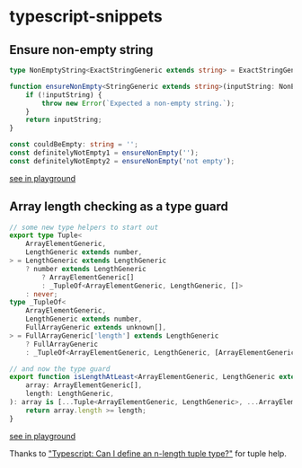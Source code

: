 # typescript-snippets

## Ensure non-empty string

```typescript
type NonEmptyString<ExactStringGeneric extends string> = ExactStringGeneric extends '' ? never: ExactStringGeneric;

function ensureNonEmpty<StringGeneric extends string>(inputString: NonEmptyString<StringGeneric>): StringGeneric {
    if (!inputString) {
        throw new Error(`Expected a non-empty string.`);
    }
    return inputString;
}

const couldBeEmpty: string = '';
const definitelyNotEmpty1 = ensureNonEmpty('');
const definitelyNotEmpty2 = ensureNonEmpty('not empty');
```

[see in playground](https://www.typescriptlang.org/play?#code/C4TwDgpgBAcg9gOwKIFsygMrAE4EsEDmAPEgB4CGAxsFnoQOIQIR6VQSnBMAmAzlLxz4CAPigBeKGSo0hDJi1xsOXBHygByDVAD8UZgDcWALikVqtYY2asA3ACh7AMwCuCarkTsEvF9gjwyGigRJbyNkrsnDz8gnSiABT4YC6y8aaBqOggYcS51oqUIgCUpvkKrFAA3vZQdVC4TlAJAITJqbnF1bX1vcAAFthwAO76EKNI2EPYCQAGZJDUENxQ5PqIALQQwSACcgQAdLPFDr0Avj11-sB+CA0IKWnCDhf2lIiCUO8uADbcAEIQLKgUxxYQSTQaBzvHzAKDcCBOfC4Lg-EDwYDAkAARghTF8-kyOwSWhObw+cIRSIQKIgaIxWIATHifH4AogsSSEHA4dtshoTkA)

## Array length checking as a type guard

```typescript
// some new type helpers to start out
export type Tuple<
    ArrayElementGeneric,
    LengthGeneric extends number,
> = LengthGeneric extends LengthGeneric
    ? number extends LengthGeneric
        ? ArrayElementGeneric[]
        : _TupleOf<ArrayElementGeneric, LengthGeneric, []>
    : never;
type _TupleOf<
    ArrayElementGeneric,
    LengthGeneric extends number,
    FullArrayGeneric extends unknown[],
> = FullArrayGeneric['length'] extends LengthGeneric
    ? FullArrayGeneric
    : _TupleOf<ArrayElementGeneric, LengthGeneric, [ArrayElementGeneric, ...FullArrayGeneric]>;

// and now the type guard
export function isLengthAtLeast<ArrayElementGeneric, LengthGeneric extends number>(
    array: ArrayElementGeneric[],
    length: LengthGeneric,
): array is [...Tuple<ArrayElementGeneric, LengthGeneric>, ...ArrayElementGeneric[]] {
    return array.length >= length;
}
```

[see in playground](https://www.typescriptlang.org/play?noUncheckedIndexedAccess=true#code/C4TwDgpgBAKgrmANhAPAKCpqBBATrgQxAFFkBbCAO2AHEqJcBLAYwBoMsAZKgc2AAs6lBiygQAHsCoATAM5RKcMgCMG7AHxQAvFG6U+g+k2ZjJM+XoNCRzDpgD8CpatymplObt4Drxu1gccfCJSCApqXxYAbQBdfwCALigAfXgkCAB5ADMUPEIScipaIxZWL30fErYoWPV-JOEANwYAbjRQSBS05Gz0ALyQwoiq9gDLSuFjN3MnFTV-ADE4REQBkEiTCXdPOEoAa0oAewB3SliNbSgllbWNqIByZAr+e5jpjwtvQ0mWf0dr1bBdZVepdBA9HJrULhYo-arjb42MpRKFDWFIqAAOmxANuVRi6jaaAkYEOuGAUCyu2YwEYh0oUEYsgR2GA3AIsmAuSB0KKGzKCI2708ijmuHUAAp-AQgUlUWE+VVzv4ngYkoKRmgAJRJGX5RnyKLYzHdVDymH88pWKrqMrG82KuGxN4Ab38uAgwDguAZeqImNVAig6h0gf4bQAvmg0AB6GNQY78RjIKACJlQZiHZbSKCHZSNOmyRAgKCqVPgCA5jlQAip8EQMqyRiUZjQRjAe7yWuIdsMAiIMrHaBZMmtxkU4CHUvQRoEHhwaDHdv8WYuWJoTOUTlQHhVNZJTlMfSxS4Pe5le7nqCXi9Xy8xImMLJQCVMllsiAc4AS3dwtZlABWLUtSgN0Ak3bdpAgLJm17YsAGVgCPHgAEYDyQ5seEuX8bDWKIAAYH38CCKSgmDKDgkBEOQgAmdDkOwvcgSiAAWIjiPpbcyCIVQADlDmAajMLQqBD0wxi-2YgCiIjMREFkaAwKwEioG4kA+IEoT9Do0SMP0CTcOYwi2nAziKTUjTBL0ngAGZ6PEnQcOMPC2MjIA)

Thanks to ["Typescript: Can I define an n-length tuple type?"](https://stackoverflow.com/a/52490977) for tuple help.
